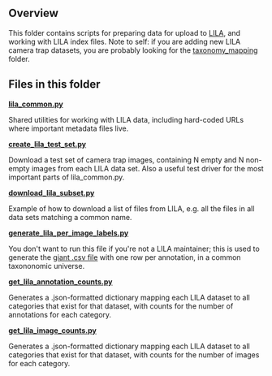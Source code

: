 ## Overview

This folder contains scripts for preparing data for upload to [LILA](https://lila.science), and working with LILA index files.  Note to self: if you are adding new LILA camera trap datasets, you are probably looking for the [taxonomy_mapping](https://github.com/agentmorris/MegaDetector/tree/main/megadetector/taxonomy_mapping) folder.

## Files in this folder

<b>[lila_common.py](lila_common.py)</b>

Shared utilities for working with LILA data, including hard-coded URLs where important metadata files live.

<b>[create_lila_test_set.py](create_lila_test_set.py)</b>

Download a test set of camera trap images, containing N empty and N non-empty images from each LILA data set.  Also a useful test driver for the most important parts of lila_common.py.

<b>[download_lila_subset.py](download_lila_subset.py)</b>

Example of how to download a list of files from LILA, e.g. all the files in all data sets matching a common name.

<b>[generate_lila_per_image_labels.py](generate_lila_per_image_labels.py)</b>

You don't want to run this file if you're not a LILA maintainer; this is used to generate the [giant .csv file](https://lila.science/public/lila_image_urls_and_labels.csv.zip) with one row per annotation, in a common taxononomic universe.

<b>[get_lila_annotation_counts.py](get_lila_annotation_counts.py)</b>

Generates a .json-formatted dictionary mapping each LILA dataset to all categories that exist for that dataset, with counts for the number of annotations for each category.

<b>[get_lila_image_counts.py](get_lila_image_counts.py)</b>

Generates a .json-formatted dictionary mapping each LILA dataset to all categories that exist for that dataset, with counts for the number of images for each category.


